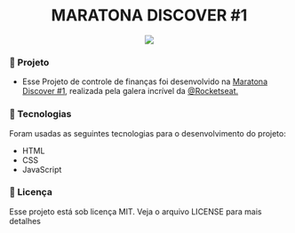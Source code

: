 <h1 align="center">MARATONA DISCOVER #1</h1>


<p align="center">
    <img src="https://github.com/YasminHernandes/maratona-discover/blob/master/dev-finances/screenshot/screenshot.png">
</p>


### :rocket: Projeto
- Esse Projeto de controle de finanças foi desenvolvido na [Maratona Discover #1](https://maratonadiscover.rocketseat.com.br/inscricao), realizada pela galera incrível da [@Rocketseat.](https://github.com/Rocketseat)

### :jigsaw: Tecnologias

Foram usadas as seguintes tecnologias para o desenvolvimento do projeto:

- HTML
- CSS
- JavaScript



### :memo: Licença

Esse projeto está sob licença MIT. Veja o arquivo LICENSE para mais detalhes



